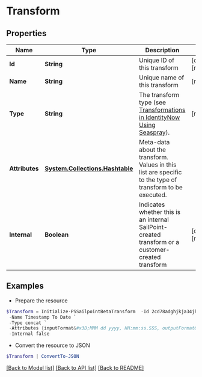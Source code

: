 # Transform
## Properties

Name | Type | Description | Notes
------------ | ------------- | ------------- | -------------
**Id** | **String** | Unique ID of this transform | [optional] [readonly] 
**Name** | **String** | Unique name of this transform | [readonly] 
**Type** | **String** | The transform type (see [Transformations in IdentityNow Using Seaspray](https://community.sailpoint.com/docs/DOC-4629)). | [readonly] 
**Attributes** | [**System.Collections.Hashtable**](AnyType.md) | Meta-data about the transform. Values in this list are specific to the type of transform to be executed. | 
**Internal** | **Boolean** | Indicates whether this is an internal SailPoint-created transform or a customer-created transform | [optional] [readonly] 

## Examples

- Prepare the resource
```powershell
$Transform = Initialize-PSSailpointBetaTransform  -Id 2cd78adghjkja34jh2b1hkjhasuecd `
 -Name Timestamp To Date `
 -Type concat `
 -Attributes {inputFormat&#x3D;MMM dd yyyy, HH:mm:ss.SSS, outputFormat&#x3D;yyyy/dd/MM} `
 -Internal false
```

- Convert the resource to JSON
```powershell
$Transform | ConvertTo-JSON
```

[[Back to Model list]](../README.md#documentation-for-models) [[Back to API list]](../README.md#documentation-for-api-endpoints) [[Back to README]](../README.md)

